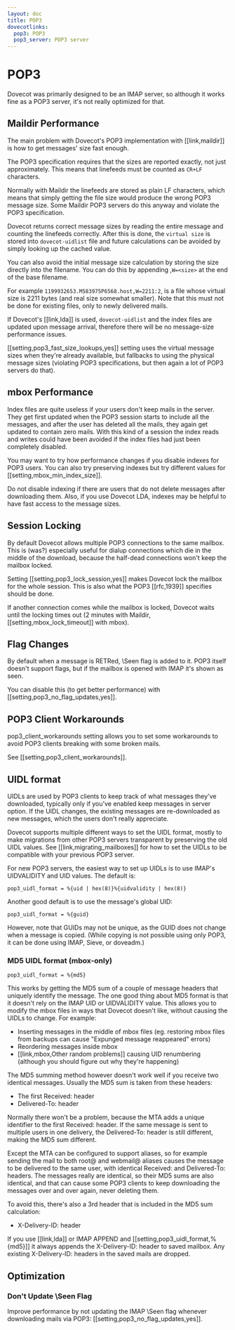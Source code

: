 ```yaml
---
layout: doc
title: POP3
dovecotlinks:
  pop3: POP3
  pop3_server: POP3 server
---
```


# POP3

Dovecot was primarily designed to be an IMAP server, so although it works fine
as a POP3 server, it's not really optimized for that.

## Maildir Performance

The main problem with Dovecot's POP3 implementation with [[link,maildir]] is
how to get messages' size fast enough.

The POP3 specification requires that the sizes are reported exactly, not just
approximately. This means that linefeeds must be counted as `CR+LF` characters. 

Normally with Maildir the linefeeds are stored as plain LF characters, which
means that simply getting the file size would produce the wrong POP3 message
size. Some Maildir POP3 servers do this anyway and violate the POP3
specification.

Dovecot returns correct message sizes by reading the entire message and
counting the linefeeds correctly. After this is done, the `virtual size` is
stored into `dovecot-uidlist` file and future calculations can be avoided by
simply looking up the cached value.

You can also avoid the initial message size calculation by storing the size
directly into the filename. You can do this by appending ,`W=<size>` at the
end of the base filename.

For example `1199932653.M583975P6568.host,W=2211:2`, is a file whose
virtual size is 2211 bytes (and real size somewhat smaller). Note that this
must not be done for existing files, only to newly delivered mails.

If Dovecot's [[link,lda]] is used, `dovecot-uidlist` and the index files are
updated upon message arrival, therefore there will be no message-size
performance issues.

[[setting,pop3_fast_size_lookups,yes]] setting uses the virtual message
sizes when they're already available, but fallbacks to using the physical
message sizes (violating POP3 specifications, but then again a lot of POP3
servers do that).

## mbox Performance

Index files are quite useless if your users don't keep mails in the server.
They get first updated when the POP3 session starts to include all the
messages, and after the user has deleted all the mails, they again get updated
to contain zero mails. With this kind of a session the index reads and writes
could have been avoided if the index files had just been completely disabled.

You may want to try how performance changes if you disable indexes for POP3
users. You can also try preserving indexes but try different values for
[[setting,mbox_min_index_size]].

Do not disable indexing if there are users that do not delete messages after
downloading them. Also, if you use Dovecot LDA, indexes may be helpful to have
fast access to the message sizes.

## Session Locking

By default Dovecot allows multiple POP3 connections to the same mailbox. This
is (was?) especially useful for dialup connections which die in the middle of
the download, because the half-dead connections won't keep the mailbox locked.

Setting [[setting,pop3_lock_session,yes]] makes Dovecot lock the mailbox for
the whole session. This is also what the POP3 [[rfc,1939]] specifies 
should be done.

If another connection comes while the mailbox is locked, Dovecot waits until
the locking times out (2 minutes with Maildir, [[setting,mbox_lock_timeout]]
with mbox).

## Flag Changes

By default when a message is RETRed, \Seen flag is added to it. POP3 itself
doesn't support flags, but if the mailbox is opened with IMAP it's shown as
seen.

You can disable this (to get better performance) with
[[setting,pop3_no_flag_updates,yes]].

## POP3 Client Workarounds

pop3_client_workarounds setting allows you to set some workarounds to avoid
POP3 clients breaking with some broken mails.

See [[setting,pop3_client_workarounds]].

## UIDL format

UIDLs are used by POP3 clients to keep track of what messages they've
downloaded, typically only if you've enabled keep messages in server option. If
the UIDL changes, the existing messages are re-downloaded as new messages,
which the users don't really appreciate.

Dovecot supports multiple different ways to set the UIDL format, mostly to make
migrations from other POP3 servers transparent by preserving the old UIDL
values. See [[link,migrating_mailboxes]] for how to set
the UIDLs to be compatible with your previous POP3 server.

For new POP3 servers, the easiest way to set up UIDLs is to use IMAP's
UIDVALIDITY and UID values. The default is:

```
pop3_uidl_format = %{uid | hex(8)}%{uidvalidity | hex(8)}
```

Another good default is to use the message's global UID:

```
pop3_uidl_format = %{guid}
```

However, note that GUIDs may not be unique, as the GUID does not change when a
message is copied. (While copying is not possible using only POP3, it can be
done using IMAP, Sieve, or doveadm.)

### MD5 UIDL format (mbox-only)

```
pop3_uidl_format = %{md5}
```

This works by getting the MD5 sum of a couple of message headers that uniquely
identify the message. The one good thing about MD5 format is that it doesn't
rely on the IMAP UID or UIDVALIDITY value. This allows you to modify the mbox
files in ways that Dovecot doesn't like, without causing the UIDLs to change.
For example:

* Inserting messages in the middle of mbox files (eg. restoring mbox files from
  backups can cause "Expunged message reappeared" errors)
* Reordering messages inside mbox
* [[link,mbox,Other random problems]] causing UID
  renumbering (although you should figure out why they're happening)

The MD5 summing method however doesn't work well if you receive two identical
messages. Usually the MD5 sum is taken from these headers:

* The first Received: header
* Delivered-To: header

Normally there won't be a problem, because the MTA adds a unique identifier to
the first Received: header. If the same message is sent to multiple users in
one delivery, the Delivered-To: header is still different, making the MD5 sum
different.

Except the MTA can be configured to support aliases, so for example sending the
mail to both root@ and webmail@ aliases causes the message to be delivered to
the same user, with identical Received: and Delivered-To: headers. The messages
really are identical, so their MD5 sums are also identical, and that can cause
some POP3 clients to keep downloading the messages over and over again, never
deleting them.

To avoid this, there's also a 3rd header that is included in the MD5 sum
calculation:

* X-Delivery-ID: header

If you use [[link,lda]] or IMAP APPEND and [[setting,pop3_uidl_format,%{md5}]]
it always appends the X-Delivery-ID: header to saved mailbox. Any existing
X-Delivery-ID: headers in the saved mails are dropped.

## Optimization

### Don't Update \Seen Flag

Improve performance by not updating the IMAP \Seen flag whenever downloading
mails via POP3: [[setting,pop3_no_flag_updates,yes]].
